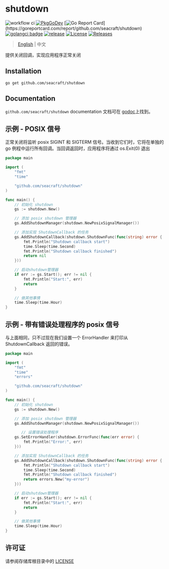 # shutdown 
![workflow ci](https://github.com/seacraft/shutdown/actions/workflows/ci.yml/badge.svg)
[![PkgGoDev](https://pkg.go.dev/badge/github.com/seacraft/shutdown)](https://pkg.go.dev/github.com/seacraft/shutdown?tab=doc)
[![Go Report Card](https://goreportcard.com/badge/github.com/seacraft/shutdown?)](https://goreportcard.com/report/github.com/seacraft/shutdown)
[![golangci badge](https://github.com/golangci/golangci-web/blob/master/src/assets/images/badge_a_plus_flat.svg)](https://golangci.com/r/github.com/seacraft/shutdown)
[![release](https://img.shields.io/github/release-pre/seacraft/shutdown.svg)](https://github.com/seacraft/shutdown/releases)
[![License](https://img.shields.io/badge/License-Apache%202.0-blue.svg)](https://github.com/seacraft/shutdown/blob/main/LICENSE)
[![Releases](https://img.shields.io/github/downloads/seacraft/shutdown/total.svg)](https://github.com/seacraft/shutdown/releases)

> [English](README.md) | 中文

提供关闭回调，实现应用程序正常关闭

## Installation

```
go get github.com/seacraft/shutdown
```

## Documentation

`github.com/seacraft/shutdown` documentation 文档可在 [godoc](http://godoc.org/github.com/seacraft/shutdown)上找到。


## 示例 - POSIX 信号

正常关闭将监听 posix SIGINT 和 SIGTERM 信号。当收到它们时，它将在单独的 go 例程中运行所有回调。当回调返回时，应用程序将通过 os.Exit(0) 退出

```go
package main

import (
	"fmt"
	"time"

	"github.com/seacraft/shutdown"
)

func main() {
	// 初始化 shutdown
	gs := shutdown.New()

	// 添加 posix shutdown 管理器
	gs.AddShutdownManager(shutdown.NewPosixSignalManager())

	// 添加实现 ShutdownCallback 的任务
	gs.AddShutdownCallback(shutdown.ShutdownFunc(func(string) error {
		fmt.Println("Shutdown callback start")
		time.Sleep(time.Second)
		fmt.Println("Shutdown callback finished")
		return nil
	}))

	// 启动shutdown管理器
	if err := gs.Start(); err != nil {
		fmt.Println("Start:", err)
		return
	}

	// 做其他事情
	time.Sleep(time.Hour)
}
```

## 示例 - 带有错误处理程序的 posix 信号

与上面相同，只不过现在我们设置一个 ErrorHandler 来打印从 ShutdownCallback 返回的错误。

```go
package main

import (
	"fmt"
	"time"
	"errors"

	"github.com/seacraft/shutdown"
)

func main() {
	// 初始化 shutdown
	gs := shutdown.New()

	// 添加 posix shutdown 管理器
	gs.AddShutdownManager(shutdown.NewPosixSignalManager())

       // 设置错误处理程序
	gs.SetErrorHandler(shutdown.ErrorFunc(func(err error) {
		fmt.Println("Error:", err)
	}))

	// 添加实现 ShutdownCallback 的任务
	gs.AddShutdownCallback(shutdown.ShutdownFunc(func(string) error {
		fmt.Println("Shutdown callback start")
		time.Sleep(time.Second)
		fmt.Println("Shutdown callback finished")
		return errors.New("my-error")
	}))

	// 启动shutdown管理器
	if err := gs.Start(); err != nil {
		fmt.Println("Start:", err)
		return
	}

	// 做其他事情
	time.Sleep(time.Hour)
}
```
## 许可证 

请参阅存储库根目录中的 [LICENSE](LICENSE) 
